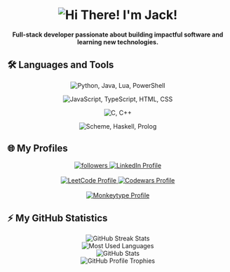<h1 align="center">
  <img src="https://readme-typing-svg.herokuapp.com/?font=Inter&size=48&center=true&vCenter=true&width=500&height=70&color=4493F8&duration=4000&lines=Hi+There!+👋;+I'm+Jack!" alt="Hi There! I'm Jack!" />
</h1>

<p align="center">
  <b>Full-stack developer passionate about building impactful software and learning new technologies.</b>
</p>

## 🛠️ Languages and Tools

<!-- High-level languages -->
<p align="center">
  <img src="https://skillicons.dev/icons?i=python,java,lua,powershell" alt="Python, Java, Lua, PowerShell" />
</p>
<p align="center">
  <img src="https://skillicons.dev/icons?i=js,ts,html,css" alt="JavaScript, TypeScript, HTML, CSS" />
</p>

<!-- Low-level languages -->
<p align="center">
  <img src="https://skillicons.dev/icons?i=c,cpp" alt="C, C++" />
</p>

<!-- Functional & logic languages -->
<p align="center">
  <img src="https://skillicons.dev/icons?i=scheme,haskell,prolog" alt="Scheme, Haskell, Prolog" />
</p>

## 🌐 My Profiles

<div align="center">
  <a href="https://github.com/jack-200" target="_blank">
    <img alt="followers" title="Follow me on GitHub" src="https://img.shields.io/github/followers/jack-200?color=236ad3&style=for-the-badge&logo=github&label=Follow"/>
  </a>
  <a href="https://www.linkedin.com/in/jack-liang-82a0ba237/" target="_blank">
    <img src="https://img.shields.io/badge/LinkedIn-0077B5?style=for-the-badge&logo=linkedin&logoColor=white" alt="LinkedIn Profile" />
  </a>
  <br><br>
  <a href="https://leetcode.com/u/LeetCode67/" target="_blank">
    <img src="https://img.shields.io/badge/LeetCode-FFA116?style=for-the-badge&logo=leetcode&logoColor=white" alt="LeetCode Profile" />
  </a>
  <a href="https://www.codewars.com/users/Codewars4" target="_blank">
    <img src="https://img.shields.io/badge/Codewars-B1361E?style=for-the-badge&logo=codewars&logoColor=white" alt="Codewars Profile" />
  </a>
  <br><br>
  <a href="https://monkeytype.com/profile/monkey499" target="_blank">
    <img src="https://img.shields.io/badge/Monkeytype-282A36?style=for-the-badge&logo=monkeytype&logoColor=yellow&labelColor=282A36" alt="Monkeytype Profile" />
  </a>
</div>

## ⚡️ My GitHub Statistics

<div align="center">
  <img src="https://github-readme-streak-stats.herokuapp.com/?user=jack-200&theme=chartreuse-dark&count_private=true" alt="GitHub Streak Stats" />
  <br>
  <img src="https://github-readme-stats.vercel.app/api/top-langs?username=jack-200&theme=chartreuse-dark&count_private=true&langs_count=20&card_width=500" alt="Most Used Languages"/> 
  <br>
  <img src="https://github-readme-stats.vercel.app/api?username=jack-200&theme=chartreuse-dark&count_private=true&show_icons=true&card_width=500&rank_icon=github&show=reviews,discussions_started,discussions_answered,prs_merged,prs_merged_percentage&" alt="GitHub Stats" />
  <br>
  <img src="https://github-profile-trophy.vercel.app/?username=jack-200&theme=juicyfresh&column=4" alt="GitHub Profile Trophies" />
  <br>
</div>
